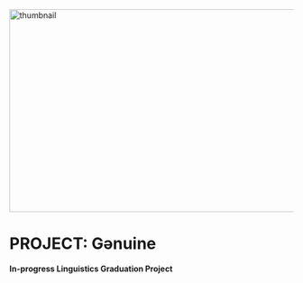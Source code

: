 <img width="640" height="360" alt="thumbnail" src="https://github.com/user-attachments/assets/c786fb94-d8c9-420a-b488-a12338dffa36" />

# PROJECT: Gənuine

**In-progress Linguistics Graduation Project**
